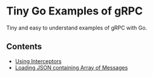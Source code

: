# Tiny Go Examples of gRPC

Tiny and easy to understand examples of gRPC with Go.

## Contents

- [Using Interceptors](./interceptor)
- [Loading JSON containing Array of Messages](./load-json)

